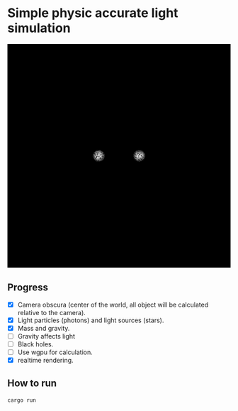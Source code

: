 # Simple physic accurate light simulation

![Render result](out.png)

## Progress
- [x] Camera obscura (center of the world, all object will be calculated relative to the camera).
- [x] Light particles (photons) and light sources (stars).
- [x] Mass and gravity.
- [ ] Gravity affects light
- [ ] Black holes.
- [ ] Use wgpu for calculation.
- [x] realtime rendering.

## How to run
```bash
cargo run
```
